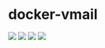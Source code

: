 # docker-vmail
[![](https://img.shields.io/travis/davewongillies/docker-vmail.svg)](https://travis-ci.org/davewongillies/docker-vmail) ![](https://img.shields.io/badge/vmail-v2.9.8-007EC7.svg?style=flat-square) ![](https://img.shields.io/docker/automated/davewongillies/vmail.svg) ![](https://img.shields.io/docker/build/davewongillies/vmail.svg)

